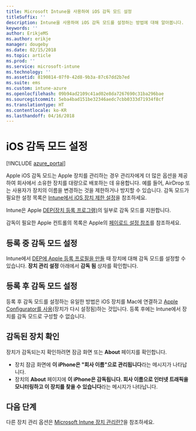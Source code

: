 ```yaml
---
title: Microsoft Intune을 사용하여 iOS 감독 모드 설정
titleSuffix: ''
description: Intune을 사용하여 iOS 감독 모드를 설정하는 방법에 대해 알아봅니다.
keywords: ''
author: ErikjeMS
ms.author: erikje
manager: dougeby
ms.date: 02/15/2018
ms.topic: article
ms.prod: ''
ms.service: microsoft-intune
ms.technology: ''
ms.assetid: 8190814-07f0-42d8-9b3a-87c67dd2b7ed
ms.suite: ems
ms.custom: intune-azure
ms.openlocfilehash: 09b94ad2109c41ad02e8da7267690c31ba296bae
ms.sourcegitcommit: 5eba4bad151be32346aedc7cbb0333d71934f8cf
ms.translationtype: HT
ms.contentlocale: ko-KR
ms.lasthandoff: 04/16/2018
---
```

# <a name="turn-on-ios-supervised-mode"></a>iOS 감독 모드 설정


[!INCLUDE [azure_portal](./includes/azure_portal.md)]

Apple iOS 감독 모드는 Apple 장치를 관리하는 경우 관리자에게 더 많은 옵션을 제공하여 회사에서 소유한 장치를 대량으로 배포하는 데 유용합니다. 예를 들어, AirDrop 또는 사용자가 장치의 이름을 변경하는 것을 제한하거나 방지할 수 있습니다. 감독 모드가 필요한 설정 목록은 [Intune에서 iOS 장치 제한 설정](device-restrictions-ios.md)을 참조하세요.

Intune은 Apple [DEP(장치 등록 프로그램)](device-enrollment-program-enroll-ios.md)의 일부로 감독 모드를 지원합니다.

감독이 필요한 Apple 컨트롤의 목록은 Apple의 [페이로드 설정 참조](http://help.apple.com/configurator/mac/2.4/#/cad5370d089)를 참조하세요.

## <a name="turn-on-supervised-mode-during-enrollment"></a>등록 중 감독 모드 설정

Intune에서 [DEP에 Apple 등록 프로필을 만들](https://docs.microsoft.com/en-us/intune/device-enrollment-program-enroll-ios#create-an-apple-enrollment-profile) 때 장치에 대해 감독 모드를 설정할 수 있습니다. **장치 관리 설정** 아래에서 **감독 됨** 상자를 확인합니다.

## <a name="turn-on-supervised-mode-after-enrollment"></a>등록 후 감독 모드 설정

등록 후 감독 모드를 설정하는 유일한 방법은 iOS 장치를 Mac에 연결하고 [Apple Configurator를 사용](apple-configurator-enroll-ios.md)(장치가 다시 설정됨)하는 것입니다. 등록 후에는 Intune에서 장치를 감독 모드로 구성할 수 없습니다.

## <a name="identify-a-supervised-device"></a>감독된 장치 확인

장치가 감독되는지 확인하려면 잠금 화면 또는 **About** 페이지를 확인합니다.
- 장치 잠금 화면에 **이 iPhone은 "회사 이름"으로 관리됩니다**라는 메시지가 나타납니다.
- 장치의 **About** 페이지에 **이 iPhone은 감독됩니다. 회사 이름으로 인터넷 트래픽을 모니터링하고 이 장치를 찾을 수 있습니다**라는 메시지가 나타납니다.

## <a name="next-steps"></a>다음 단계

다른 장치 관리 옵션은 [Microsoft Intune 장치 관리란?](device-management.md)을 참조하세요.
